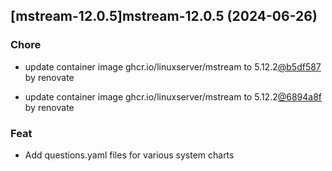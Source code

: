 

## [mstream-12.0.5]mstream-12.0.5 (2024-06-26)

### Chore



- update container image ghcr.io/linuxserver/mstream to 5.12.2[@b5df587](https://github.com/b5df587) by renovate

- update container image ghcr.io/linuxserver/mstream to 5.12.2[@6894a8f](https://github.com/6894a8f) by renovate

### Feat



- Add questions.yaml files for various system charts